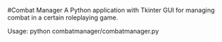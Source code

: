 #Combat Manager
A Python application with Tkinter GUI for managing combat in a certain roleplaying game.  

Usage: python combatmanager/combatmanager.py
